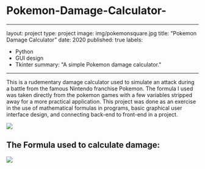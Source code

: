 # Pokemon-Damage-Calculator-

---
layout: project
type: project
image: img/pokemonsquare.jpg
title: "Pokemon Damage Calculator"
date: 2020
published: true
labels:
  - Python
  - GUI design
  - Tkinter
summary: "A simple Pokemon damage calculator."
---

This is a rudementary damage calculator used to simulate an attack during a battle from the famous Nintendo franchise Pokemon. The formula I used was taken directly from the pokemon games with a few variables stripped away for a more practical application. This project was done as an exercise in the use of mathematical formulas in programs, basic graphical user interface design, and connecting back-end to front-end in a project.

<img class="img-fluid" src="../img/pokemonsc.png">

## The Formula used to calculate damage:

<img class="img-fluid" src="../img/formula.png">
